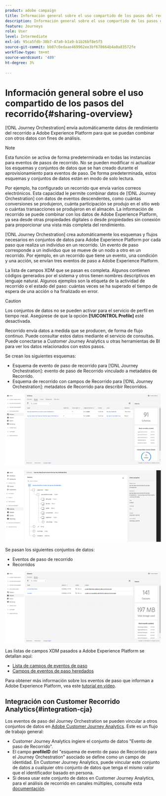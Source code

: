 ```yaml
---
product: adobe campaign
title: Información general sobre el uso compartido de los pasos del recorrido
description: Información general sobre el uso compartido de los pasos del recorrido
feature: Journeys
role: User
level: Intermediate
exl-id: 95ca5fdb-38b7-47a0-b1a9-b1b26bf8e5f5
source-git-commit: bb07c0edaae469962ee3bf678664b4a0a83572fe
workflow-type: tm+mt
source-wordcount: '489'
ht-degree: 3%

---
```


# Información general sobre el uso compartido de los pasos del recorrido{#sharing-overview}

[!DNL Journey Orchestration] envía automáticamente datos de rendimiento del recorrido a Adobe Experience Platform para que se puedan combinar con otros datos con fines de análisis.

>[!NOTE]
>
>Esta función se activa de forma predeterminada en todas las instancias para eventos de pasos de recorrido. No se pueden modificar ni actualizar los esquemas y conjuntos de datos que se han creado durante el aprovisionamiento para eventos de paso. De forma predeterminada, estos esquemas y conjuntos de datos están en modo de solo lectura.

Por ejemplo, ha configurado un recorrido que envía varios correos electrónicos. Esta capacidad le permite combinar datos de [!DNL Journey Orchestration] con datos de eventos descendentes, como cuántas conversiones se produjeron, cuánta participación se produjo en el sitio web o cuántas transacciones se produjeron en el almacén. La información de recorrido se puede combinar con los datos de Adobe Experience Platform, ya sea desde otras propiedades digitales o desde propiedades sin conexión para proporcionar una vista más completa del rendimiento.

[!DNL Journey Orchestration] crea automáticamente los esquemas y flujos necesarios en conjuntos de datos para Adobe Experience Platform por cada paso que realiza un individuo en un recorrido. Un evento de paso corresponde a un individuo que se mueve de un nodo a otro en un recorrido. Por ejemplo, en un recorrido que tiene un evento, una condición y una acción, se envían tres eventos de paso a Adobe Experience Platform.

La lista de campos XDM que se pasan es completa. Algunos contienen códigos generados por el sistema y otros tienen nombres descriptivos en lenguaje natural. Algunos ejemplos son la etiqueta de la actividad de recorrido o el estado del paso: cuántas veces se ha superado el tiempo de espera de una acción o ha finalizado en error.

>[!CAUTION]
>
>Los conjuntos de datos no se pueden activar para el servicio de perfil en tiempo real. Asegúrese de que la opción **[!UICONTROL Profile]** esté desactivada.

Recorrido envía datos a medida que se producen, de forma de flujo continuo. Puede consultar estos datos mediante el servicio de consultas. Puede conectarse a Customer Journey Analytics u otras herramientas de BI para ver los datos relacionados con estos pasos.

Se crean los siguientes esquemas:

* Esquema de evento de paso de recorrido para [!DNL Journey Orchestration]: evento de paso de Recorrido vinculado a metadatos de Recorrido.
* Esquema de recorrido con campos de Recorrido para [!DNL Journey Orchestration]: metadatos de Recorrido para describir Recorridos.

![](../assets/sharing1.png)

![](../assets/sharing2.png)

Se pasan los siguientes conjuntos de datos:

* Eventos de paso de recorrido
* Recorridos

![](../assets/sharing3.png)

Las listas de campos XDM pasados a Adobe Experience Platform se detallan aquí:

* [Lista de campos de eventos de paso](../building-journeys/sharing-field-list.md)
* [Campos de eventos de paso heredados](../building-journeys/sharing-legacy-fields.md)

Para obtener más información sobre los eventos de paso que informan a Adobe Experience Platform, vea este [tutorial en vídeo](https://experienceleague.adobe.com/docs/journey-orchestration-learn/tutorials/reporting-step-events-to-adobe-experience-platform.html?lang=es).

## Integración con Customer Recorrido Analytics{#integration-cja}

Los eventos de paso del Journey Orchestration se pueden vincular a otros conjuntos de datos en [Adobe Customer Journey Analytics](https://experienceleague.adobe.com/docs/analytics-platform/using/cja-overview/cja-overview.html?lang=es). Este es un flujo de trabajo general:

* Customer Journey Analytics ingiere el conjunto de datos &quot;Evento de paso de Recorrido&quot;.
* El campo **profileID** del &quot;esquema de evento de paso de Recorrido para el Journey Orchestration&quot; asociado se define como un campo de identidad. En Customer Journey Analytics, puede vincular este conjunto de datos a cualquier otro conjunto de datos que tenga el mismo valor que el identificador basado en persona.
* Si desea usar este conjunto de datos en Customer Journey Analytics, para el análisis de recorrido en canales múltiples, consulte esta [documentación](https://experienceleague.adobe.com/docs/analytics-platform/using/cja-usecases/cross-channel.html).
